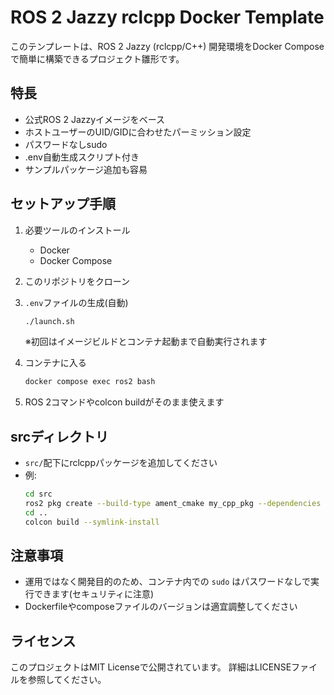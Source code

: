 # ROS 2 Jazzy rclcpp Docker Template

このテンプレートは、ROS 2 Jazzy (rclcpp/C++) 開発環境をDocker Composeで簡単に構築できるプロジェクト雛形です。

## 特長
- 公式ROS 2 Jazzyイメージをベース
- ホストユーザーのUID/GIDに合わせたパーミッション設定
- パスワードなしsudo
- .env自動生成スクリプト付き
- サンプルパッケージ追加も容易

## セットアップ手順
1. 必要ツールのインストール
   - Docker
   - Docker Compose

2. このリポジトリをクローン

3. `.env`ファイルの生成(自動)
   ```bash
   ./launch.sh
   ```
   ※初回はイメージビルドとコンテナ起動まで自動実行されます

4. コンテナに入る
   ```bash
   docker compose exec ros2 bash
   ```

5. ROS 2コマンドやcolcon buildがそのまま使えます

## srcディレクトリ
- `src/`配下にrclcppパッケージを追加してください
- 例: 
   ```bash
   cd src
   ros2 pkg create --build-type ament_cmake my_cpp_pkg --dependencies rclcpp
   cd ..
   colcon build --symlink-install
   ```

## 注意事項
- 運用ではなく開発目的のため、コンテナ内での `sudo` はパスワードなしで実行できます(セキュリティに注意)
- Dockerfileやcomposeファイルのバージョンは適宜調整してください

## ライセンス
このプロジェクトはMIT Licenseで公開されています。
詳細はLICENSEファイルを参照してください。
